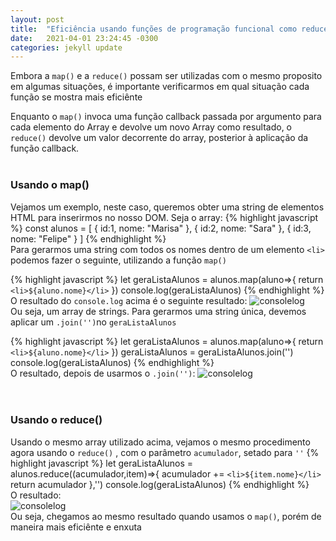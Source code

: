 ```yaml
---
layout: post
title:  "Eficiência usando funções de programação funcional como reduce() e map() "
date:   2021-04-01 23:24:45 -0300
categories: jekyll update
---
```


Embora a `map()` e a `reduce()` possam ser utilizadas com o mesmo proposito em algumas situações, é importante verificarmos em qual situação cada função se mostra mais eficiênte

Enquanto o `map()` invoca uma função callback passada por argumento para cada elemento do Array e devolve um novo Array como resultado, o `reduce()` devolve um valor decorrente do array, posterior à aplicação da função callback.<br /><br />

### Usando o map() 
Vejamos um exemplo, neste caso, queremos obter uma string de elementos HTML para inserirmos no nosso DOM. Seja o array:
{% highlight javascript %}
const alunos = 
[
    {
        id:1,
        nome: "Marisa"
    },
    {
        id:2,
        nome: "Sara"
    },
    {
        id:3,
        nome: "Felipe"
    }
]
{% endhighlight %}
<br />
Para gerarmos uma string com todos os nomes dentro de um elemento `<li>` podemos fazer o seguinte, utilizando a função  `map()`

{% highlight javascript %}
let geraListaAlunos = alunos.map(aluno=>{
    return `<li>${aluno.nome}</li>` 
})
console.log(geraListaAlunos)
{% endhighlight %}
<br />
O resultado do `console.log` acima é o seguinte resultado: 
![consolelog](https://images2.imgbox.com/2c/0a/mFpewmqS_o.png)<br />
Ou seja, um array de strings. Para gerarmos uma string única, devemos aplicar um `.join('')`no `geraListaAlunos`

{% highlight javascript %}
let geraListaAlunos = alunos.map(aluno=>{
    return `<li>${aluno.nome}</li>` 
})
geraListaAlunos = geraListaAlunos.join('')
console.log(geraListaAlunos)
{% endhighlight %}
<br />
O resultado, depois de usarmos o `.join('')`:
![consolelog](https://images2.imgbox.com/e7/bc/AFFEqkqI_o.png)<br /><br /><br />

### Usando o reduce() 
Usando o mesmo array utilizado acima, vejamos o mesmo procedimento agora usando o `reduce()` , com o parâmetro `acumulador`, setado para `''`
{% highlight javascript %}
let geraListaAlunos = alunos.reduce((acumulador,item)=>{
    acumulador += `<li>${item.nome}</li>`
    return acumulador
},'')
console.log(geraListaAlunos)
{% endhighlight %}
<br />
O resultado:<br />
![consolelog](https://images2.imgbox.com/e7/bc/AFFEqkqI_o.png)<br />
Ou seja, chegamos ao mesmo resultado quando usamos o `map()`, porém de maneira mais eficiênte e enxuta


